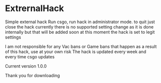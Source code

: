 # ExtrernalHack
Simple external hack
Run csgo, run hack in administrator mode.
to quit just close the hack
currently there is no supported setting change as it is done internally but that will be added soon
at this moment the hack is set to legit settings

I am not responsible for any Vac bans or Game bans that happen as a result of this hack, use at your own risk
The hack is updated every week and every time csgo updates

Current version 1.0.0

Thank you for downloading
